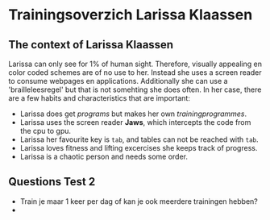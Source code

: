 # Trainingsoverzich Larissa Klaassen

## The context of Larissa Klaassen

Larissa can only see for 1% of human sight. Therefore, visually appealing en color coded schemes are of no use to her. Instead she uses a screen reader to consume webpages en applications. Additionally she can use a 'brailleleesregel' but that is not somehting she does often.
In her case, there are a few habits and characteristics that are important:

- Larissa does get _programs_ but makes her own _trainingprogrammes_.
- Larissa uses the screen reader **Jaws**, which intercepts the code from the cpu to gpu.
- Larissa her favourite key is `tab`, and tables can not be reached with `tab`.
- Larissa loves fitness and lifting excercises she keeps track of progress.
- Larissa is a chaotic person and needs some order.

## Questions Test 2

- Train je maar 1 keer per dag of kan je ook meerdere trainingen hebben?
-
